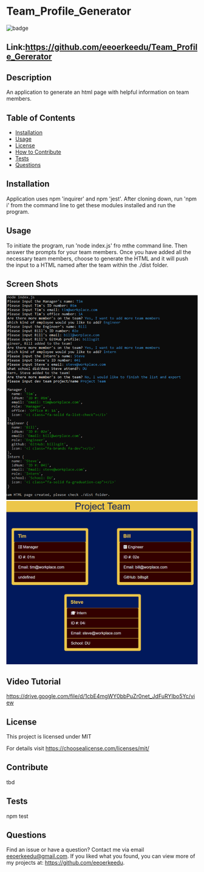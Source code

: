 # Team_Profile_Generator

![badge](https://img.shields.io/badge/license-MIT-green)

## Link:https://github.com/eeoerkeedu/Team_Profile_Gererator

## Description

An application to generate an html page with helpful information on team members.

## Table of Contents

- [Installation](#installation)
- [Usage](#usage)
- [License](#license)
- [How to Contribute](#Contribute)
- [Tests](#tests)
- [Questions](#questions)

## Installation

Application uses npm 'inquirer' and npm 'jest'. After cloning down, run 'npm i' from the command line to get these modules installed and run the program.

## Usage

To initiate the program, run 'node index.js' fro mthe command line. Then answer the prompts for your team members. Once you have added all the necessary team members, choose to generate the HTML and it will push the input to a HTML named after the team within the ./dist folder.

## Screen Shots

![img](./assets/img/Capture.PNG)
![img](./assets/img/Capture1.PNG)

## Video Tutorial

https://drive.google.com/file/d/1cbE4mgWY0bbPuZr0net_JdFuRYIbo5Yc/view

## License

This project is licensed under MIT

For details visit https://choosealicense.com/licenses/mit/

## Contribute

tbd

## Tests

npm test

## Questions

Find an issue or have a question? Contact me via email eeoerkeedu@gmail.com.
If you liked what you found, you can view more of my projects at:
https://github.com/eeoerkeedu.
